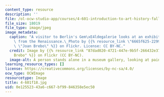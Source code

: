 ```yaml
---
content_type: resource
description: ''
file: /ol-ocw-studio-app/courses/4-601-introduction-to-art-history-fall-2018/0e12552343a6c667bf99846358e5ec50_4-601f18.jpg
file_size: 18019
file_type: image/jpeg
image_metadata:
  caption: "A visitor to Berlin's Gem\xE4ldegalerie looks at an exhibition of paintings\
    \ from the Renaissance.\_Photo by {{% resource_link \"6665f625-2299-4b50-8b75-364ad1ad5a84\"\
    \ \"Joan Brebo\" %}} on Flickr. License: CC BY-NC."
  credit: Image by {{% resource_link "87dad020-4721-447e-9b5f-266432e37e9c" "Joan
    Brebo" %}} on Flickr (CC BY-NC).
  image-alt: A person stands alone in a museum gallery, looking at paintings.
learning_resource_types: []
license: https://creativecommons.org/licenses/by-nc-sa/4.0/
ocw_type: OCWImage
resourcetype: Image
title: 4-601f18.jpg
uid: 0e125523-43a6-c667-bf99-846358e5ec50
---
```

